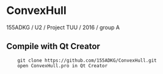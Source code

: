 # ConvexHull
155ADKG / U2 / Project TUU / 2016 / group A

Compile with Qt Creator
-----------------------
        git clone https://github.com/155ADKG/ConvexHull.git
        open ConvexHull.pro in Qt Creator
